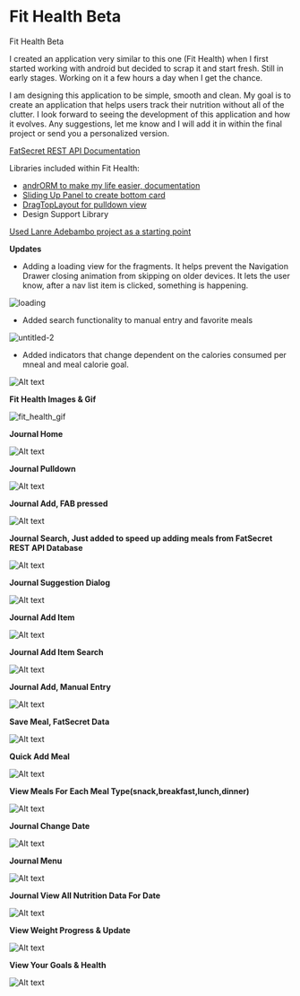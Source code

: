 # Fit Health Beta
Fit Health Beta

I created an application very similar to this one (Fit Health) when I first started working with android but decided to scrap it and start fresh. Still in early stages. Working on it a few hours a day when I get the chance.  

I am designing this application to be simple, smooth and clean.  My goal is to create an application that helps users track their nutrition without all of the clutter.  I look forward to seeing the development of this application and how it evolves. Any suggestions, let me know and I will add it in within the final project or send you a personalized version. 
 
[FatSecret REST API Documentation ](http://platform.fatsecret.com/api/Default.aspx?screen=rapih) 

Libraries included within Fit Health:
- [andrORM to make my life easier, documentation](http://androrm.com/) 
- [Sliding Up Panel to create bottom card](https://github.com/umano/AndroidSlidingUpPanel) 
- [DragTopLayout for pulldown view](https://github.com/chenupt/DragTopLayout) 
- Design Support Library


[Used Lanre Adebambo project as a starting point](https://github.com/lanre-ade/Calorie-Tracker) 

**Updates**
- Adding a loading view for the fragments. It helps prevent the Navigation Drawer closing animation from skipping on older devices. It lets the user know, after a nav list item is clicked, something is happening.

![loading](https://cloud.githubusercontent.com/assets/7454787/8195910/31c1311e-1454-11e5-9b1e-9aa57c475363.gif)

- Added search functionality to manual entry and favorite meals

![untitled-2](https://cloud.githubusercontent.com/assets/7454787/8196157/c4d2e1d0-1456-11e5-9dc5-797ee131d7b3.gif)

- Added indicators that change dependent on the calories consumed per mneal and meal calorie goal. 

![Alt text](https://cloud.githubusercontent.com/assets/7454787/8120868/396b7252-1072-11e5-8109-bbff2663acbb.png "Journal Home")



**Fit Health Images & Gif**

![fit_health_gif](https://cloud.githubusercontent.com/assets/7454787/8091345/5691008c-0f81-11e5-90ca-50acc587e798.gif)


**Journal Home**

![Alt text](https://cloud.githubusercontent.com/assets/7454787/8090459/11de166e-0f7c-11e5-8ef2-56b259f949ab.PNG "Journal Home")

**Journal Pulldown**

![Alt text](https://cloud.githubusercontent.com/assets/7454787/8090455/11da7df6-0f7c-11e5-9c0c-26999cf5ff67.PNG "Journal Home")

**Journal Add, FAB pressed**

![Alt text](https://cloud.githubusercontent.com/assets/7454787/8090457/11dc4514-0f7c-11e5-9b74-421f7a716fa1.PNG "Journal Home")

**Journal Search, Just added to speed up adding meals from FatSecret REST API Database**

![Alt text](https://cloud.githubusercontent.com/assets/7454787/8090456/11dbf618-0f7c-11e5-9763-a8b6e5dc9aa3.PNG "Journal Home")

**Journal Suggestion Dialog**

![Alt text](https://cloud.githubusercontent.com/assets/7454787/8090458/11dc6e68-0f7c-11e5-8be4-d65d5f7b6ca9.PNG "Journal Home")

**Journal Add Item**

![Alt text](https://cloud.githubusercontent.com/assets/7454787/8090460/11de5eee-0f7c-11e5-934e-348b0aaa0b81.PNG "Journal Home")

**Journal Add Item Search**

![Alt text](https://cloud.githubusercontent.com/assets/7454787/8090463/11e69f0a-0f7c-11e5-803b-c4a9d0b5cd4a.PNG "Journal Home")

**Journal Add, Manual Entry**

![Alt text](https://cloud.githubusercontent.com/assets/7454787/8090461/11e3fd36-0f7c-11e5-8da8-367b05360be0.PNG "Journal Home")

**Save Meal, FatSecret Data**

![Alt text](https://cloud.githubusercontent.com/assets/7454787/8090465/11e84594-0f7c-11e5-9b34-03c6ae8a8fbf.PNG "Journal Home")

**Quick Add Meal**

![Alt text](https://cloud.githubusercontent.com/assets/7454787/8090468/11eec978-0f7c-11e5-9c77-5bf6ec6a8862.PNG "Journal Home")

**View Meals For Each Meal Type(snack,breakfast,lunch,dinner)**

![Alt text](https://cloud.githubusercontent.com/assets/7454787/8090464/11e774f2-0f7c-11e5-9af4-a2190a310e67.PNG "Journal Home")

**Journal Change Date**

![Alt text](https://cloud.githubusercontent.com/assets/7454787/8090462/11e5249a-0f7c-11e5-8f2f-c2c877b82a06.PNG "Journal Home")

**Journal Menu**

![Alt text](https://cloud.githubusercontent.com/assets/7454787/8090466/11ebde66-0f7c-11e5-9c2a-80827f71ff8c.PNG "Journal Home")

**Journal View All Nutrition Data For Date**

![Alt text](https://cloud.githubusercontent.com/assets/7454787/8090467/11ee85da-0f7c-11e5-82fe-61f725706bb7.PNG "Journal Home")

**View Weight Progress & Update**

![Alt text](https://cloud.githubusercontent.com/assets/7454787/8090469/11ef59e2-0f7c-11e5-95a1-a7cc9d5057f3.PNG "Journal Home")

**View Your Goals & Health**

![Alt text](https://cloud.githubusercontent.com/assets/7454787/8090470/11f091b8-0f7c-11e5-8f35-43ee44cc28dc.PNG "Journal Home")
